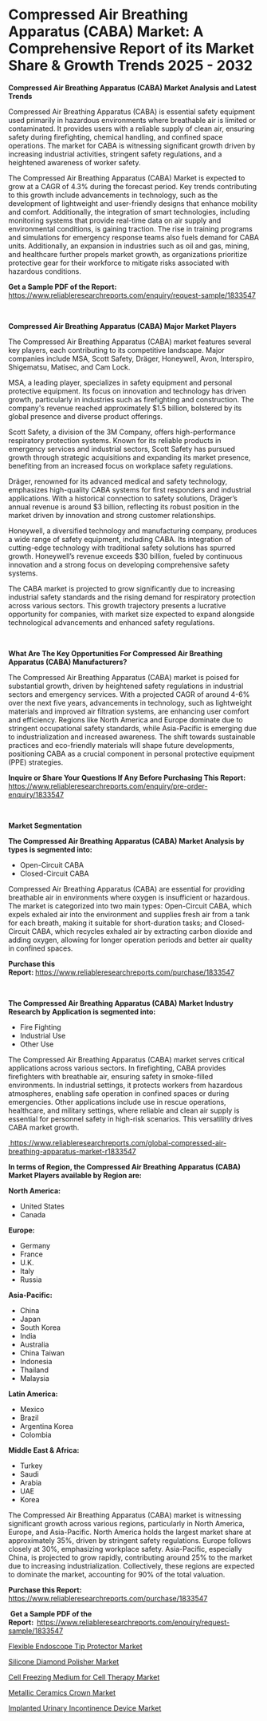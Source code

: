 <p><h1>Compressed Air Breathing Apparatus (CABA) Market: A Comprehensive Report of its Market Share & Growth Trends 2025 - 2032</h1></p><p><strong>Compressed Air Breathing Apparatus (CABA) Market Analysis and Latest Trends</strong></p>
<p><p>Compressed Air Breathing Apparatus (CABA) is essential safety equipment used primarily in hazardous environments where breathable air is limited or contaminated. It provides users with a reliable supply of clean air, ensuring safety during firefighting, chemical handling, and confined space operations. The market for CABA is witnessing significant growth driven by increasing industrial activities, stringent safety regulations, and a heightened awareness of worker safety.</p><p>The Compressed Air Breathing Apparatus (CABA) Market is expected to grow at a CAGR of 4.3% during the forecast period. Key trends contributing to this growth include advancements in technology, such as the development of lightweight and user-friendly designs that enhance mobility and comfort. Additionally, the integration of smart technologies, including monitoring systems that provide real-time data on air supply and environmental conditions, is gaining traction. The rise in training programs and simulations for emergency response teams also fuels demand for CABA units. Additionally, an expansion in industries such as oil and gas, mining, and healthcare further propels market growth, as organizations prioritize protective gear for their workforce to mitigate risks associated with hazardous conditions.</p></p>
<p><strong>Get a Sample PDF of the Report:&nbsp;</strong> <a href="https://www.reliableresearchreports.com/enquiry/request-sample/1833547?utm_campaign=12&utm_medium=2&utm_source=Github&utm_content=ia&utm_term=05032025&utm_id=compressed-air-breathing-apparatus-caba">https://www.reliableresearchreports.com/enquiry/request-sample/1833547</a></p>
<p>&nbsp;</p>
<p><strong>Compressed Air Breathing Apparatus (CABA) Major Market Players</strong></p>
<p><p>The Compressed Air Breathing Apparatus (CABA) market features several key players, each contributing to its competitive landscape. Major companies include MSA, Scott Safety, Dräger, Honeywell, Avon, Interspiro, Shigematsu, Matisec, and Cam Lock. </p><p>MSA, a leading player, specializes in safety equipment and personal protective equipment. Its focus on innovation and technology has driven growth, particularly in industries such as firefighting and construction. The company's revenue reached approximately $1.5 billion, bolstered by its global presence and diverse product offerings.</p><p>Scott Safety, a division of the 3M Company, offers high-performance respiratory protection systems. Known for its reliable products in emergency services and industrial sectors, Scott Safety has pursued growth through strategic acquisitions and expanding its market presence, benefiting from an increased focus on workplace safety regulations.</p><p>Dräger, renowned for its advanced medical and safety technology, emphasizes high-quality CABA systems for first responders and industrial applications. With a historical connection to safety solutions, Dräger’s annual revenue is around $3 billion, reflecting its robust position in the market driven by innovation and strong customer relationships.</p><p>Honeywell, a diversified technology and manufacturing company, produces a wide range of safety equipment, including CABA. Its integration of cutting-edge technology with traditional safety solutions has spurred growth. Honeywell’s revenue exceeds $30 billion, fueled by continuous innovation and a strong focus on developing comprehensive safety systems.</p><p>The CABA market is projected to grow significantly due to increasing industrial safety standards and the rising demand for respiratory protection across various sectors. This growth trajectory presents a lucrative opportunity for companies, with market size expected to expand alongside technological advancements and enhanced safety regulations.</p></p>
<p>&nbsp;</p>
<p><strong>What Are The Key Opportunities For Compressed Air Breathing Apparatus (CABA) Manufacturers?</strong></p>
<p><p>The Compressed Air Breathing Apparatus (CABA) market is poised for substantial growth, driven by heightened safety regulations in industrial sectors and emergency services. With a projected CAGR of around 4-6% over the next five years, advancements in technology, such as lightweight materials and improved air filtration systems, are enhancing user comfort and efficiency. Regions like North America and Europe dominate due to stringent occupational safety standards, while Asia-Pacific is emerging due to industrialization and increased awareness. The shift towards sustainable practices and eco-friendly materials will shape future developments, positioning CABA as a crucial component in personal protective equipment (PPE) strategies.</p></p>
<p><strong>Inquire or Share Your Questions If Any Before Purchasing This Report:</strong> <a href="https://www.reliableresearchreports.com/enquiry/pre-order-enquiry/1833547?utm_campaign=12&utm_medium=2&utm_source=Github&utm_content=ia&utm_term=05032025&utm_id=compressed-air-breathing-apparatus-caba">https://www.reliableresearchreports.com/enquiry/pre-order-enquiry/1833547</a></p>
<p>&nbsp;</p>
<p><strong>Market Segmentation</strong></p>
<p><strong>The Compressed Air Breathing Apparatus (CABA) Market Analysis by types is segmented into:</strong></p>
<p><ul><li>Open-Circuit CABA</li><li>Closed-Circuit CABA</li></ul></p>
<p><p>Compressed Air Breathing Apparatus (CABA) are essential for providing breathable air in environments where oxygen is insufficient or hazardous. The market is categorized into two main types: Open-Circuit CABA, which expels exhaled air into the environment and supplies fresh air from a tank for each breath, making it suitable for short-duration tasks; and Closed-Circuit CABA, which recycles exhaled air by extracting carbon dioxide and adding oxygen, allowing for longer operation periods and better air quality in confined spaces.</p></p>
<p><strong>Purchase this Report:&nbsp;</strong><a href="https://www.reliableresearchreports.com/purchase/1833547?utm_campaign=12&utm_medium=2&utm_source=Github&utm_content=ia&utm_term=05032025&utm_id=compressed-air-breathing-apparatus-caba">https://www.reliableresearchreports.com/purchase/1833547</a></p>
<p>&nbsp;</p>
<p><strong>The Compressed Air Breathing Apparatus (CABA) Market Industry Research by Application is segmented into:</strong></p>
<p><ul><li>Fire Fighting</li><li>Industrial Use</li><li>Other Use</li></ul></p>
<p><p>The Compressed Air Breathing Apparatus (CABA) market serves critical applications across various sectors. In firefighting, CABA provides firefighters with breathable air, ensuring safety in smoke-filled environments. In industrial settings, it protects workers from hazardous atmospheres, enabling safe operation in confined spaces or during emergencies. Other applications include use in rescue operations, healthcare, and military settings, where reliable and clean air supply is essential for personnel safety in high-risk scenarios. This versatility drives CABA market growth.</p></p>
<p><a href="https://www.reliableresearchreports.com/global-compressed-air-breathing-apparatus-market-r1833547?utm_campaign=12&utm_medium=2&utm_source=Github&utm_content=ia&utm_term=05032025&utm_id=compressed-air-breathing-apparatus-caba">&nbsp;https://www.reliableresearchreports.com/global-compressed-air-breathing-apparatus-market-r1833547</a></p>
<p><strong>In terms of Region, the Compressed Air Breathing Apparatus (CABA) Market Players available by Region are:</strong></p>
<p>
    <p> <strong> North America: </strong>
        <ul>
            <li>United States</li>
            <li>Canada</li>
        </ul>
        </p> 
    <p> <strong> Europe: </strong>
        <ul>
            <li>Germany</li>
            <li>France</li>
            <li>U.K.</li>
            <li>Italy</li>
            <li>Russia</li>
        </ul>
        </p> 
    <p> <strong> Asia-Pacific: </strong>
        <ul>
            <li>China</li>
            <li>Japan</li>
            <li>South Korea</li>
            <li>India</li>
            <li>Australia</li>
            <li>China Taiwan</li>
            <li>Indonesia</li>
            <li>Thailand</li>
            <li>Malaysia</li>
        </ul>
        </p> 
    <p> <strong> Latin America: </strong>
        <ul>
            <li>Mexico</li>
            <li>Brazil</li>
            <li>Argentina Korea</li>
            <li>Colombia</li>
        </ul>
        </p> 
    <p> <strong> Middle East & Africa: </strong>
        <ul>
            <li>Turkey</li>
            <li>Saudi</li>
            <li>Arabia</li>
            <li>UAE</li>
            <li>Korea</li>
        </ul>
    </p>
    </p>
<p><p>The Compressed Air Breathing Apparatus (CABA) market is witnessing significant growth across various regions, particularly in North America, Europe, and Asia-Pacific. North America holds the largest market share at approximately 35%, driven by stringent safety regulations. Europe follows closely at 30%, emphasizing workplace safety. Asia-Pacific, especially China, is projected to grow rapidly, contributing around 25% to the market due to increasing industrialization. Collectively, these regions are expected to dominate the market, accounting for 90% of the total valuation.</p></p>
<p><strong>Purchase this Report: </strong><a href="https://www.reliableresearchreports.com/purchase/1833547?utm_campaign=12&utm_medium=2&utm_source=Github&utm_content=ia&utm_term=05032025&utm_id=compressed-air-breathing-apparatus-caba">https://www.reliableresearchreports.com/purchase/1833547</a></p>
<p>&nbsp;<strong>Get a Sample PDF of the Report:&nbsp;&nbsp;</strong><a href="https://www.reliableresearchreports.com/enquiry/request-sample/1833547?utm_campaign=12&utm_medium=2&utm_source=Github&utm_content=ia&utm_term=05032025&utm_id=compressed-air-breathing-apparatus-caba">https://www.reliableresearchreports.com/enquiry/request-sample/1833547</a></p>
<p><strong></strong></p>
<p><p><a href="https://github.com/popoialraih3/Market-Research-Report-List-1/blob/main/flexible-endoscope-tip-protector-market.md?utm_campaign=12&utm_medium=2&utm_source=Github&utm_content=ia&utm_term=05032025&utm_id=compressed-air-breathing-apparatus-caba">Flexible Endoscope Tip Protector Market</a></p><p><a href="https://github.com/shirlantosx7/Market-Research-Report-List-1/blob/main/silicone-diamond-polisher-market.md?utm_campaign=12&utm_medium=2&utm_source=Github&utm_content=ia&utm_term=05032025&utm_id=compressed-air-breathing-apparatus-caba">Silicone Diamond Polisher Market</a></p><p><a href="https://github.com/haajipauget/Market-Research-Report-List-1/blob/main/cell-freezing-medium-for-cell-therapy-market.md?utm_campaign=12&utm_medium=2&utm_source=Github&utm_content=ia&utm_term=05032025&utm_id=compressed-air-breathing-apparatus-caba">Cell Freezing Medium for Cell Therapy Market</a></p><p><a href="https://github.com/sanokdagada01/Market-Research-Report-List-1/blob/main/metallic-ceramics-crown-market.md?utm_campaign=12&utm_medium=2&utm_source=Github&utm_content=ia&utm_term=05032025&utm_id=compressed-air-breathing-apparatus-caba">Metallic Ceramics Crown Market</a></p><p><a href="https://github.com/lanuskarnajc/Market-Research-Report-List-1/blob/main/implanted-urinary-incontinence-device-market.md?utm_campaign=12&utm_medium=2&utm_source=Github&utm_content=ia&utm_term=05032025&utm_id=compressed-air-breathing-apparatus-caba">Implanted Urinary Incontinence Device Market</a></p></p>